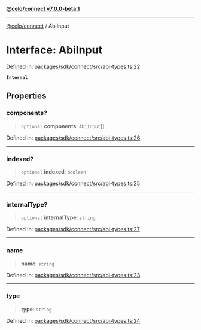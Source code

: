 [**@celo/connect v7.0.0-beta.1**](../README.md)

***

[@celo/connect](../globals.md) / AbiInput

# Interface: AbiInput

Defined in: [packages/sdk/connect/src/abi-types.ts:22](https://github.com/celo-org/developer-tooling/blob/master/packages/sdk/connect/src/abi-types.ts#L22)

**`Internal`**

## Properties

### components?

> `optional` **components**: `AbiInput`[]

Defined in: [packages/sdk/connect/src/abi-types.ts:26](https://github.com/celo-org/developer-tooling/blob/master/packages/sdk/connect/src/abi-types.ts#L26)

***

### indexed?

> `optional` **indexed**: `boolean`

Defined in: [packages/sdk/connect/src/abi-types.ts:25](https://github.com/celo-org/developer-tooling/blob/master/packages/sdk/connect/src/abi-types.ts#L25)

***

### internalType?

> `optional` **internalType**: `string`

Defined in: [packages/sdk/connect/src/abi-types.ts:27](https://github.com/celo-org/developer-tooling/blob/master/packages/sdk/connect/src/abi-types.ts#L27)

***

### name

> **name**: `string`

Defined in: [packages/sdk/connect/src/abi-types.ts:23](https://github.com/celo-org/developer-tooling/blob/master/packages/sdk/connect/src/abi-types.ts#L23)

***

### type

> **type**: `string`

Defined in: [packages/sdk/connect/src/abi-types.ts:24](https://github.com/celo-org/developer-tooling/blob/master/packages/sdk/connect/src/abi-types.ts#L24)
